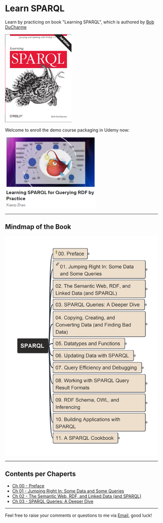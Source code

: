 # Learn SPARQL

Learn by practicing on book "Learning SPARQL", which is authored by [Bob DuCharme](https://www.linkedin.com/in/bobdc/)

[![book cover](img/cover_learning-sparql.png)](http://learningsparql.com/)

Welcome to enroll the demo course packaging in Udemy now:

[![udemy-logo](img/udemy-icon.png)](https://www.udemy.com/course/learning-sparql-for-querying-rdf-by-practice/?referralCode=BA578CE881FA1438F6DF)

---

## Mindmap of the Book

![mindmap](img/LearningSPARQL.jpg)

---

## Contents per Chaperts

- [Ch 00 - Preface](./ch00/)
- [Ch 01 - Jumping Right In: Some Data and Some Queries](./ch01/)
- [Ch 02 - The Semantic Web, RDF, and Linked Data (and SPARQL)](./ch02/)
- [Ch 03 - SPARQL Queries: A Deeper Dive](./ch03/)

---

Feel free to raise your comments or questions to me via [Email](mailto:xiaoqizhao@outlook.com), good luck!